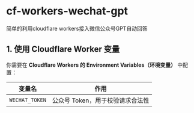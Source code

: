 # cf-workers-wechat-gpt
简单的利用cloudflare workers接入微信公众号GPT自动回答

## 1. 使用 Cloudflare Worker 变量
你需要在 **Cloudflare Workers 的 Environment Variables（环境变量）** 中配置：

| 变量名 | 作用     |
| ------|-----------|
| `WECHAT_TOKEN` | 公众号 Token，用于校验请求合法性 |

